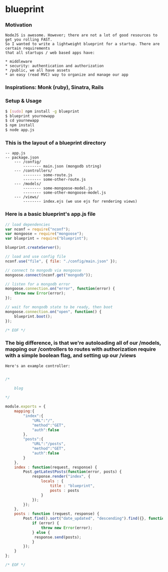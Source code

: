 
blueprint
=========

### Motivation

	NodeJS is awesome. However; there are not a lot of good resources to get you rolling FAST.
	So I wanted to write a lightweight blueprint for a startup. There are certain requirements 
	that all startups / web based apps have:

	* middleware
	* security: authentication and authorization
	* /public, we all have assets
	* an easy (read MVC) way to organize and manage our app

### Inspirations: Monk (ruby), Sinatra, Rails

### Setup & Usage

```bash
$ [sudo] npm install -g blueprint
$ blueprint yournewapp
$ cd yournewapp
$ npm install
$ node app.js
```

### This is the layout of a blueprint directory

```
-- app.js
-- package.json
	--- /config/
		-------- main.json (mongodb string)
	--- /controllers/
		-------- some-route.js
		-------- some-other-route.js
	--- /models/
		-------- some-mongoose-model.js
		-------- some-other-mongoose-model.js
	--- /views/
		-------- index.ejs (we use ejs for rendering views)
```

### Here is a basic blueprint's app.js file

```javascript
// load dependencies
var nconf = require("nconf");
var mongoose = require("mongoose");
var blueprint = require("blueprint");

blueprint.createServer();

// load and use config file
nconf.use("file", { file: "./config/main.json" });

// connect to mongodb via mongoose
mongoose.connect(nconf.get("mongodb"));

// listen for a mongodb error
mongoose.connection.on("error", function(error) {
	throw new Error(error);
});

// wait for mongodb state to be ready, then boot
mongoose.connection.on("open", function() {
	blueprint.boot();
});

/* EOF */
```

### The big difference, is that we're autoloading all of our /models, mapping our /controllers to routes with authorization require with a simple boolean flag, and setting up our /views

	Here's an example controller:

```javascript

/*
	
	blog

*/

module.exports = {
	mapping:{
		"index":{
			"URL":"/",
			"method":"GET",
			"auth":false  
		},
		"posts":{
			"URL":"/posts",
			"method":"GET",
			"auth":false
		}
	},
	index : function(request, response) {
		Post.getLatestPosts(function(error, posts) {
			response.render("index", {
				locals : {
					title : "blueprint",
					posts : posts
				}
			});
		});
	},
	posts : function (request, response) {
		Post.find().sort("date_updated", "descending").find({}, function(error, posts) {
			if (error) {
				throw new Error(error);
			} else {
			 response.send(posts); 
			}
		});
	}
};

/* EOF */
```